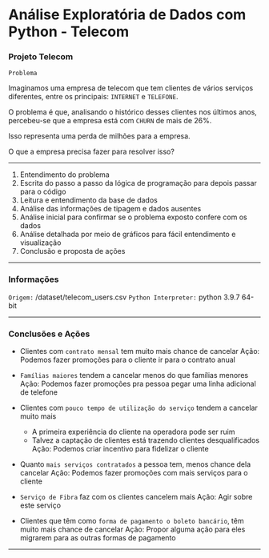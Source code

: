  # Análise Exploratória de Dados com Python - Telecom

### Projeto Telecom

`Problema`

Imaginamos uma empresa de telecom que tem clientes de vários serviços diferentes, entre os principais: `INTERNET` e `TELEFONE`.

O problema é que, analisando o histórico desses clientes nos últimos anos, percebeu-se que a empresa está com `CHURN` de mais de 26%.

Isso representa uma perda de milhões para a empresa.

O que a empresa precisa fazer para resolver isso?

----------------------------------------------------------------------------------------------------------------------------------------------------

1. Entendimento do problema
2. Escrita do passo a passo da lógica de programação para depois passar para o código
3. Leitura e entendimento da base de dados
4. Análise das informações de tipagem e dados ausentes
5. Análise inicial para confirmar se o problema exposto confere com os dados
6. Análise detalhada por meio de gráficos para fácil entendimento e visualização
7. Conclusão e proposta de ações

-----------------------------------------------------------------------------------------------------------------------------------------------------

### Informações

`Origem:` /dataset/telecom_users.csv
`Python Interpreter:` python 3.9.7 64-bit

-----------------------------------------------------------------------------------------------------------------------------------------------------

### Conclusões e Ações

- Clientes com `contrato mensal` tem muito mais chance de cancelar
Ação: Podemos fazer promoções para o cliente ir para o contrato anual
    
- `Famílias maiores` tendem a cancelar menos do que famílias menores
Ação: Podemos fazer promoções pra pessoa pegar uma linha adicional de telefone
    
- Clientes com `pouco tempo de utilização do serviço` tendem a cancelar muito mais
    - A primeira experiência do cliente na operadora pode ser ruim
    - Talvez a captação de clientes está trazendo clientes desqualificados
Ação: Podemos criar incentivo para fidelizar o cliente
    
- Quanto `mais serviços contratados` a pessoa tem, menos chance dela cancelar
Ação: Podemos fazer promoções com mais serviços para o cliente
    
- `Serviço de Fibra` faz com os clientes cancelem mais
Ação: Agir sobre este serviço
    
- Clientes que têm como `forma de pagamento o boleto bancário`, têm muito mais chance de cancelar
Ação: Propor alguma ação para eles migrarem para as outras formas de pagamento

---------------------------------------------------------------------------------------------------------------------------------------------------
